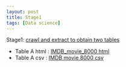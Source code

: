 ```yaml
---
layout: post
title: Stage1
tags: [Data science]
---
```


Stage1: [crawl and extract to obtain two tables](https://sites.google.com/site/anhaidgroup/courses/cs-638-fall-2016/project/stage-1)

* Table A html : [IMDB_movie_8000 html](https://drive.google.com/file/d/0B93R4jyn0EfRRDREU3prVlpXVjg/view?usp=sharing)
* Table A csv : [IMDB movie 8000 csv](https://drive.google.com/file/d/0B93R4jyn0EfRdDNvVC1YMkF5aU0/view?usp=sharing)
